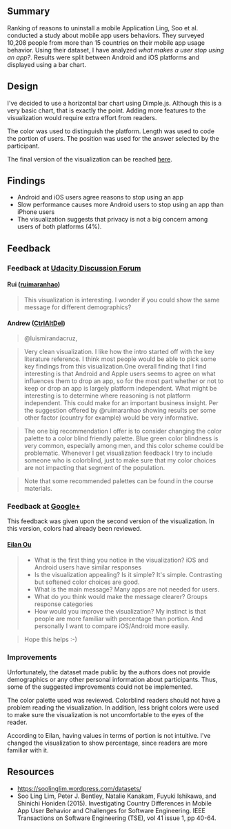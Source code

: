 ## Summary
Ranking of reasons to uninstall a mobile Application
Ling, Soo et al. conducted a study about mobile app users behaviors. They surveyed 10,208 people from more than 15 countries on their mobile app usage behavior.
Using their dataset, I have analyzed _what makes a user stop using an app?_.
Results were split between Android and iOS platforms and displayed using a bar chart.

## Design

I've decided to use a horizontal bar chart using Dimple.js. Although this is a very basic chart, that is exactly the point. Adding more features to the visualization would require extra effort from readers.

The color was used to distinguish the platform.
Length was used to code the portion of users. 
The position was used for the answer selected by the participant.

The final version of the visualization can be reached [here](https://rawgit.com/luiscruz/udacity_data_analyst/master/P06/index.html).

## Findings
- Android and iOS users agree reasons to stop using an app
- Slow performance causes more Android users to stop using an app than iPhone users
- The visualization suggests that privacy is not a big concern among users of both platforms (4%).

## Feedback

### Feedback at [Udacity Discussion Forum](https://discussions.udacity.com/t/p06-feedback-request-on-what-makes-you-stop-using-an-app/190034)

#### Rui ([ruimaranhao](https://discussions.udacity.com/users/ruimaranhao/activity))

> This visualization is interesting. I wonder if you could show the same message for different demographics?

#### Andrew ([CtrlAltDel](https://discussions.udacity.com/users/CtrlAltDel/activity))

> @luismirandacruz,

> Very clean visualization. I like how the intro started off with the key literature reference. I think most people would be able to pick some key findings from this visualization.One overall finding that I find interesting is that Android and Apple users seems to agree on what influences them to drop an app, so for the most part whether or not to keep or drop an app is largely platform independent. What might be interesting is to determine where reasoning is not platform independent. This could make for an important business insight.
> Per the suggestion offered by @ruimaranhao showing results per some other factor (country for example) would be very informative.

> The one big recommendation I offer is to consider changing the color palette to a color blind friendly palette. Blue green color blindness is very common, especially among men, and this color scheme could be problematic. Whenever I get visualization feedback I try to include someone who is colorblind, just to make sure that my color choices are not impacting that segment of the population.

> Note that some recommended palettes can be found in the course materials.

### Feedback at [Google+](https://plus.google.com/100680226865763721677/posts/gMBhUaoW9cx)
This feedback was given upon the second version of the visualization. In this version, colors had already been reviewed.

#### [Eilan Ou](https://plus.google.com/113309008589435841729)

> - What is the first thing you notice in the visualization? iOS and Android users have similar responses
> - Is the visualization appealing? Is it simple? It's simple. Contrasting but softened color choices are good. 
> - What is the main message? Many apps are not needed for users.
> - What do you think would make the message clearer? Groups response categories
> - How would you improve the visualization? My instinct is that people are more familiar with percentage than portion. And personally I want to compare iOS/Android more easily.

> Hope this helps :-)


### Improvements

Unfortunately, the dataset made public by the authors does not provide demographics or any other personal information about participants.
Thus, some of the suggested improvements could not be implemented.

The color palette used was reviewed. Colorblind readers should not have a problem reading the visualization. In addition, less bright colors were used to make sure the visualization is not uncomfortable to the eyes of the reader.

According to Eilan, having values in terms of portion is not intuitive.
I've changed the visualization to show percentage, since readers are more familiar with it.


## Resources

- https://soolinglim.wordpress.com/datasets/
- Soo Ling Lim, Peter J. Bentley, Natalie Kanakam, Fuyuki Ishikawa, and Shinichi Honiden (2015). Investigating Country Differences in Mobile App User Behavior and Challenges for Software Engineering. IEEE Transactions on Software Engineering (TSE), vol 41 issue 1, pp 40-64.